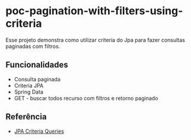 # poc-pagination-with-filters-using-criteria

Esse projeto demonstra como utilizar criteria do Jpa para fazer consultas paginadas com filtros.

## Funcionalidades

- Consulta paginada
- Criteria JPA
- Spring Data
- GET - buscar todos recurso com filtros e retorno paginado

## Referência

 - [JPA Criteria Queries](https://www.baeldung.com/hibernate-criteria-queries)

